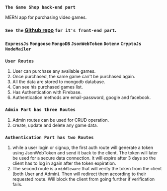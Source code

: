 ### `The Game Shop back-end part`
MERN app for purchasing video games.

### `See the` [Github repo](https://github.com/UpekkaChakma/the-game-shop-client) `for it's front-end part`.

### `ExpressJs` `Mongoose` `MongoDB` `JsonWebToken` `Dotenv` `CryptoJs` `NodeMailer`

### `User Routes`
1. User can purchase any available games.
2. Once purchased, the same game can't be purchased again.
3. All the data are stored to mongodb database.
4. Can see his purchased games list.
5. Has Authentication with Firebase.
6. Authentication methods are email-password, google and facebook. 

### `Admin Part has three Routes`
1. Admin routes can be used for CRUD operation.
2. create, update and delete any game data.

### `Authentication Part has two Routes`
1. while a user login or signup, the first auth route will generate a token using JsonWebToken and send it back to the client. The token will later be used for a secure data connection. It will expire after 3 days so the client has to log in again after the token expiration.
2. The second route is a `middleware` that will verify the token from the client (both User and Admin). Then will redirect them according to their requested route.
Will block the client from going further if verification fails.

